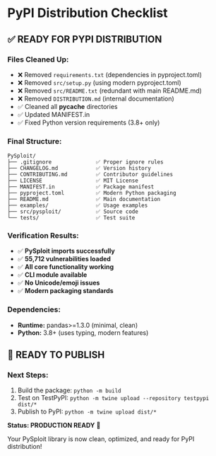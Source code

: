 # PyPI Distribution Checklist

## ✅ READY FOR PYPI DISTRIBUTION

### Files Cleaned Up:
- ❌ Removed `requirements.txt` (dependencies in pyproject.toml)
- ❌ Removed `src/setup.py` (using modern pyproject.toml)
- ❌ Removed `src/README.txt` (redundant with main README.md)
- ❌ Removed `DISTRIBUTION.md` (internal documentation)
- ✅ Cleaned all __pycache__ directories
- ✅ Updated MANIFEST.in
- ✅ Fixed Python version requirements (3.8+ only)

### Final Structure:
```
PySploit/
├── .gitignore              ✅ Proper ignore rules
├── CHANGELOG.md            ✅ Version history
├── CONTRIBUTING.md         ✅ Contributor guidelines  
├── LICENSE                 ✅ MIT License
├── MANIFEST.in             ✅ Package manifest
├── pyproject.toml          ✅ Modern Python packaging
├── README.md               ✅ Main documentation
├── examples/               ✅ Usage examples
├── src/pysploit/           ✅ Source code
└── tests/                  ✅ Test suite
```

### Verification Results:
- ✅ **PySploit imports successfully**
- ✅ **55,712 vulnerabilities loaded**
- ✅ **All core functionality working**
- ✅ **CLI module available**
- ✅ **No Unicode/emoji issues**
- ✅ **Modern packaging standards**

### Dependencies:
- **Runtime:** pandas>=1.3.0 (minimal, clean)
- **Python:** 3.8+ (uses typing, modern features)

## 🚀 READY TO PUBLISH

### Next Steps:
1. Build the package: `python -m build`
2. Test on TestPyPI: `python -m twine upload --repository testpypi dist/*`
3. Publish to PyPI: `python -m twine upload dist/*`

**Status: PRODUCTION READY** 🎯

Your PySploit library is now clean, optimized, and ready for PyPI distribution!